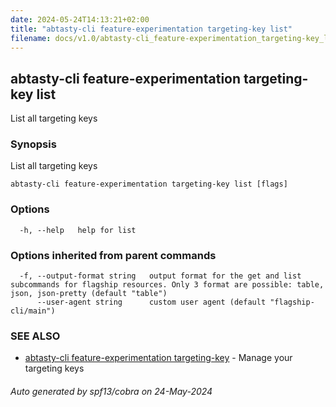 ```yaml
---
date: 2024-05-24T14:13:21+02:00
title: "abtasty-cli feature-experimentation targeting-key list"
filename: docs/v1.0/abtasty-cli_feature-experimentation_targeting-key_list.md
---
```

## abtasty-cli feature-experimentation targeting-key list

List all targeting keys

### Synopsis

List all targeting keys

```
abtasty-cli feature-experimentation targeting-key list [flags]
```

### Options

```
  -h, --help   help for list
```

### Options inherited from parent commands

```
  -f, --output-format string   output format for the get and list subcommands for flagship resources. Only 3 format are possible: table, json, json-pretty (default "table")
      --user-agent string      custom user agent (default "flagship-cli/main")
```

### SEE ALSO

* [abtasty-cli feature-experimentation targeting-key](/docs/v1.0/abtasty-cli_feature-experimentation_targeting-key.md)	 - Manage your targeting keys

###### Auto generated by spf13/cobra on 24-May-2024
